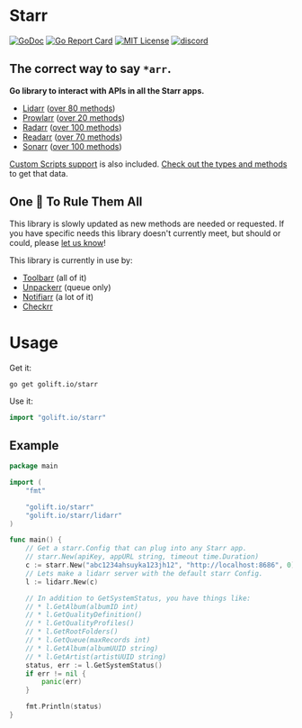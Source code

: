 # Starr

[![GoDoc](https://godoc.org/golift.io/starr/svc?status.svg)](https://pkg.go.dev/golift.io/starr)
[![Go Report Card](https://goreportcard.com/badge/golift.io/starr)](https://goreportcard.com/report/golift.io/starr)
[![MIT License](http://img.shields.io/:license-mit-blue.svg)](https://github.com/golift/starr/blob/main/LICENSE)
[![discord](https://badgen.net/badge/icon/Discord?color=0011ff&label&icon=https://simpleicons.now.sh/discord/eee "GoLift Discord")](https://golift.io/discord)

## The correct way to say `*arr`.

 **Go library to interact with APIs in all the Starr apps.**

-   [Lidarr](http://lidarr.audio) ([over 80 methods](https://pkg.go.dev/golift.io/starr@main/lidarr))
-   [Prowlarr](https://prowlarr.com) ([over 20 methods](https://pkg.go.dev/golift.io/starr@main/prowlarr))
-   [Radarr](http://radarr.video) ([over 100 methods](https://pkg.go.dev/golift.io/starr@main/radarr))
-   [Readarr](http://readarr.com) ([over 70 methods](https://pkg.go.dev/golift.io/starr@main/readarr))
-   [Sonarr](http://sonarr.tv) ([over 100 methods](https://pkg.go.dev/golift.io/starr@main/sonarr))

[Custom Scripts support](https://wiki.servarr.com/radarr/custom-scripts) is also included.
[Check out the types and methods](https://pkg.go.dev/golift.io/starr@main/starrcmd) to get that data.

## One 🌟 To Rule Them All

This library is slowly updated as new methods are needed or requested. If you have
specific needs this library doesn't currently meet, but should or could, please
[let us know](https://github.com/golift/starr/issues/new)!

This library is currently in use by:

-   [Toolbarr](https://github.com/Notifiarr/toolbarr/) (all of it)
-   [Unpackerr](https://github.com/Unpackerr/unpackerr/) (queue only)
-   [Notifiarr](https://github.com/Notifiarr/notifiarr/) (a lot of it)
-   [Checkrr](https://github.com/aetaric/checkrr/)

# Usage

Get it:
```shell
go get golift.io/starr
```

Use it:
```go
import "golift.io/starr"
```

## Example

```go
package main

import (
	"fmt"

	"golift.io/starr"
	"golift.io/starr/lidarr"
)

func main() {
	// Get a starr.Config that can plug into any Starr app.
	// starr.New(apiKey, appURL string, timeout time.Duration)
	c := starr.New("abc1234ahsuyka123jh12", "http://localhost:8686", 0)
	// Lets make a lidarr server with the default starr Config.
	l := lidarr.New(c)

	// In addition to GetSystemStatus, you have things like:
	// * l.GetAlbum(albumID int)
	// * l.GetQualityDefinition()
	// * l.GetQualityProfiles()
	// * l.GetRootFolders()
	// * l.GetQueue(maxRecords int)
	// * l.GetAlbum(albumUUID string)
	// * l.GetArtist(artistUUID string)
	status, err := l.GetSystemStatus()
	if err != nil {
		panic(err)
	}

	fmt.Println(status)
}
```
